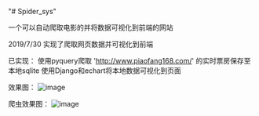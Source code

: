 "# Spider_sys" 

一个可以自动爬取电影的并将数据可视化到前端的网站

2019/7/30 实现了爬取网页数据并可视化到前端

已实现：
    使用pyquery爬取 'http://www.piaofang168.com/' 的实时票房保存至本地sqlite
    使用Django和echart将本地数据可视化到页面

效果图：
    ![image](https://github.com/XD-null/Spider_sys/blob/master/README/demo.gif)

爬虫效果图：
    ![image](https://github.com/XD-null/Spider_sys/blob/master/README/spider.gif)